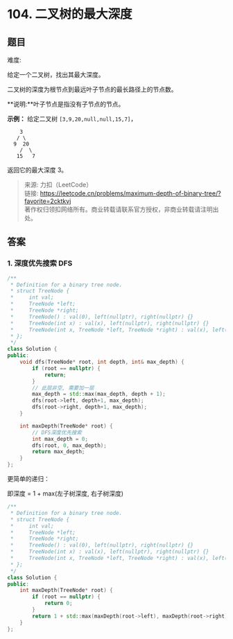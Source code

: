 # 104. 二叉树的最大深度

## 题目

难度:

给定一个二叉树，找出其最大深度。

二叉树的深度为根节点到最远叶子节点的最长路径上的节点数。

**说明:**叶子节点是指没有子节点的节点。

**示例：**
给定二叉树 `[3,9,20,null,null,15,7]`，

```
    3
   / \
  9  20
    /  \
   15   7
```

返回它的最大深度 3。

> 来源: 力扣（LeetCode）  
> 链接: <https://leetcode.cn/problems/maximum-depth-of-binary-tree/?favorite=2cktkvj>  
> 著作权归领扣网络所有。商业转载请联系官方授权，非商业转载请注明出处。

## 答案

### 1. 深度优先搜索 DFS

```c++
/**
 * Definition for a binary tree node.
 * struct TreeNode {
 *     int val;
 *     TreeNode *left;
 *     TreeNode *right;
 *     TreeNode() : val(0), left(nullptr), right(nullptr) {}
 *     TreeNode(int x) : val(x), left(nullptr), right(nullptr) {}
 *     TreeNode(int x, TreeNode *left, TreeNode *right) : val(x), left(left), right(right) {}
 * };
 */
class Solution {
public:
    void dfs(TreeNode* root, int depth, int& max_depth) {
        if (root == nullptr) {
            return;
        }
        // 此层非空, 需要加一层
        max_depth = std::max(max_depth, depth + 1);
        dfs(root->left, depth+1, max_depth);
        dfs(root->right, depth+1, max_depth);
    }

    int maxDepth(TreeNode* root) {
        // DFS深度优先搜索
        int max_depth = 0;
        dfs(root, 0, max_depth);
        return max_depth;
    }
};
```

更简单的递归：

即深度 = 1 + max(左子树深度, 右子树深度)

```c++
/**
 * Definition for a binary tree node.
 * struct TreeNode {
 *     int val;
 *     TreeNode *left;
 *     TreeNode *right;
 *     TreeNode() : val(0), left(nullptr), right(nullptr) {}
 *     TreeNode(int x) : val(x), left(nullptr), right(nullptr) {}
 *     TreeNode(int x, TreeNode *left, TreeNode *right) : val(x), left(left), right(right) {}
 * };
 */
class Solution {
public:
    int maxDepth(TreeNode* root) {
        if (root == nullptr) {
            return 0;
        }
        return 1 + std::max(maxDepth(root->left), maxDepth(root->right));
    }
};
```
